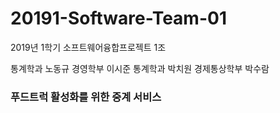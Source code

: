 # 20191-Software-Team-01
2019년 1학기 소프트웨어융합프로젝트 1조

통계학과 노동규
경영학부 이시준
통계학과 박치원
경제통상학부 박수람

<h3>푸드트럭 활성화를 위한 중계 서비스</h3>
